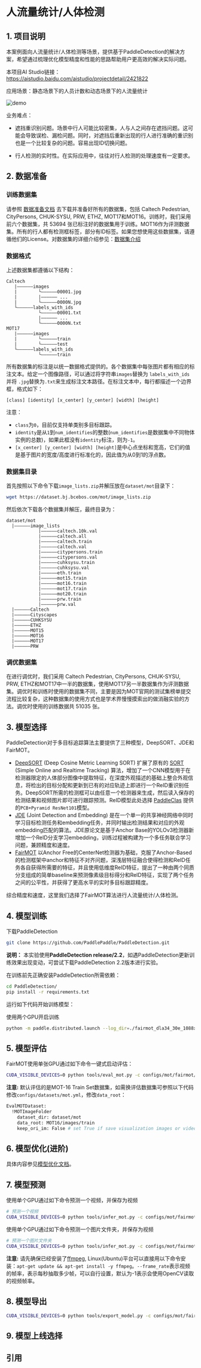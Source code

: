 # 人流量统计/人体检测

## 1. 项目说明

本案例面向人流量统计/人体检测等场景，提供基于PaddleDetection的解决方案，希望通过梳理优化模型精度和性能的思路帮助用户更高效的解决实际问题。

本项目AI Studio链接：https://aistudio.baidu.com/aistudio/projectdetail/2421822

应用场景：静态场景下的人员计数和动态场景下的人流量统计

![demo](./images/demo.png)

业务难点：

* 遮挡重识别问题。场景中行人可能比较密集，人与人之间存在遮挡问题。这可能会导致误检、漏检问题。同时，对遮挡后重新出现的行人进行准确的重识别也是一个比较复杂的问题。容易出现ID切换问题。

* 行人检测的实时性。在实际应用中，往往对行人检测的处理速度有一定要求。

  

## 2. 数据准备

### 训练数据集

请参照 [数据准备文档](https://github.com/PaddlePaddle/PaddleDetection/blob/release/2.2/docs/tutorials/PrepareMOTDataSet_cn.md) 去下载并准备好所有的数据集，包括 Caltech Pedestrian, CityPersons, CHUK-SYSU, PRW, ETHZ, MOT17和MOT16。训练时，我们采用前六个数据集，共 53694 张已标注好的数据集用于训练。MOT16作为评测数据集。所有的行人都有检测框标签，部分有ID标签。如果您想使用这些数据集，请遵循他们的License。对数据集的详细介绍参见：[数据集介绍](dataset.md)

### 数据格式

上述数据集都遵循以下结构：

```
Caltech
   |——————images
   |        └——————00001.jpg
   |        |—————— ...
   |        └——————0000N.jpg
   └——————labels_with_ids
            └——————00001.txt
            |—————— ...
            └——————0000N.txt
MOT17
   |——————images
   |        └——————train
   |        └——————test
   └——————labels_with_ids
            └——————train
```

所有数据集的标注是以统一数据格式提供的。各个数据集中每张图片都有相应的标注文本。给定一个图像路径，可以通过将字符串`images`替换为 `labels_with_ids`并将 `.jpg`替换为`.txt`来生成标注文本路径。在标注文本中，每行都描述一个边界框，格式如下：

```
[class] [identity] [x_center] [y_center] [width] [height]
```

注意：

* `class`为`0`，目前仅支持单类别多目标跟踪。
* `identity`是从`1`到`num_identifies`的整数(`num_identifies`是数据集中不同物体实例的总数)，如果此框没有`identity`标注，则为`-1`。
* `[x_center] [y_center] [width] [height]`是中心点坐标和宽高，它们的值是基于图片的宽度/高度进行标准化的，因此值为从0到1的浮点数。

### 数据集目录

首先按照以下命令下载`image_lists.zip`并解压放在`dataset/mot`目录下：

```bash
wget https://dataset.bj.bcebos.com/mot/image_lists.zip
```

然后依次下载各个数据集并解压，最终目录为：

```
dataset/mot
  |——————image_lists
            |——————caltech.10k.val  
            |——————caltech.all  
            |——————caltech.train  
            |——————caltech.val  
            |——————citypersons.train  
            |——————citypersons.val  
            |——————cuhksysu.train  
            |——————cuhksysu.val  
            |——————eth.train  
            |——————mot15.train  
            |——————mot16.train  
            |——————mot17.train  
            |——————mot20.train  
            |——————prw.train  
            |——————prw.val
  |——————Caltech
  |——————Cityscapes
  |——————CUHKSYSU
  |——————ETHZ
  |——————MOT15
  |——————MOT16
  |——————MOT17
  |——————PRW
```



### 调优数据集

在进行调优时，我们采用 Caltech Pedestrian, CityPersons, CHUK-SYSU, PRW, ETHZ和MOT17中一半的数据集，使用MOT17另一半数据集作为评测数据集。调优时和训练时使用的数据集不同，主要是因为MOT官网的测试集榜单提交流程比较复杂，这种数据集的使用方式也是学术界慢慢摸索出的做消融实验的方法。调优时使用的训练数据共 51035 张。



## 3. 模型选择

PaddleDetection对于多目标追踪算法主要提供了三种模型，DeepSORT、JDE和FairMOT。

- [DeepSORT](https://arxiv.org/abs/1812.00442) (Deep Cosine Metric Learning SORT) 扩展了原有的 [SORT](https://arxiv.org/abs/1703.07402) (Simple Online and Realtime Tracking) 算法，增加了一个CNN模型用于在检测器限定的人体部分图像中提取特征，在深度外观描述的基础上整合外观信息，将检出的目标分配和更新到已有的对应轨迹上即进行一个ReID重识别任务。DeepSORT所需的检测框可以由任意一个检测器来生成，然后读入保存的检测结果和视频图片即可进行跟踪预测。ReID模型此处选择 [PaddleClas](https://github.com/PaddlePaddle/PaddleClas) 提供的`PCB+Pyramid ResNet101`模型。
- [JDE](https://arxiv.org/abs/1909.12605) (Joint Detection and Embedding) 是在一个单一的共享神经网络中同时学习目标检测任务和embedding任务，并同时输出检测结果和对应的外观embedding匹配的算法。JDE原论文是基于Anchor Base的YOLOv3检测器新增加一个ReID分支学习embedding，训练过程被构建为一个多任务联合学习问题，兼顾精度和速度。
- [FairMOT](https://arxiv.org/abs/2004.01888) 以Anchor Free的CenterNet检测器为基础，克服了Anchor-Based的检测框架中anchor和特征不对齐问题，深浅层特征融合使得检测和ReID任务各自获得所需要的特征，并且使用低维度ReID特征，提出了一种由两个同质分支组成的简单baseline来预测像素级目标得分和ReID特征，实现了两个任务之间的公平性，并获得了更高水平的实时多目标跟踪精度。

综合精度和速度，这里我们选择了FairMOT算法进行人流量统计/人体检测。



## 4. 模型训练

下载PaddleDetection

```bash
git clone https://github.com/PaddlePaddle/PaddleDetection.git
```

**说明：** 本实验使用**PaddleDetection release/2.2**，如遇PaddleDetection更新训练效果出现变动，可尝试下载PaddleDetection 2.2版本进行实验。

在训练前先正确安装PaddleDetection所需依赖：

```bash
cd PaddleDetection/
pip install -r requirements.txt
```

运行如下代码开始训练模型：

使用两个GPU开启训练

```bash
python -m paddle.distributed.launch --log_dir=./fairmot_dla34_30e_1088x608/ --gpus 0,1 tools/train.py -c configs/mot/fairmot/fairmot_dla34_30e_1088x608.yml
```



## 5. 模型评估

FairMOT使用单张GPU通过如下命令一键式启动评估：

```bash
CUDA_VISIBLE_DEVICES=0 python tools/eval_mot.py -c configs/mot/fairmot/fairmot_dla34_30e_1088x608.yml -o weights=output/fairmot_dla34_30e_1088x608/model_final.pdparams
```

**注意:** 默认评估的是MOT-16 Train Set数据集，如需换评估数据集可参照以下代码修改`configs/datasets/mot.yml`，修改`data_root`：

```bash
EvalMOTDataset:
  !MOTImageFolder
    dataset_dir: dataset/mot
    data_root: MOT16/images/train
    keep_ori_im: False # set True if save visualization images or video
```



## 6. 模型优化(进阶)

具体内容参见[模型优化文档](./improvements.md)。



## 7. 模型预测

使用单个GPU通过如下命令预测一个视频，并保存为视频

```bash
# 预测一个视频
CUDA_VISIBLE_DEVICES=0 python tools/infer_mot.py -c configs/mot/fairmot/fairmot_dla34_30e_1088x608.yml -o weights=https://paddledet.bj.bcebos.com/models/mot/fairmot_dla34_30e_1088x608.pdparams --video_file={your video name}.mp4 --frame_rate=20 --save_videos
```

使用单个GPU通过如下命令预测一个图片文件夹，并保存为视频

```bash
# 预测一个图片文件夹
CUDA_VISIBLE_DEVICES=0 python tools/infer_mot.py -c configs/mot/fairmot/fairmot_dla34_30e_1088x608.yml -o weights=https://paddledet.bj.bcebos.com/models/mot/fairmot_dla34_30e_1088x608.pdparams --image_dir={your infer images folder} --save_videos
```

**注意:** 请先确保已经安装了[ffmpeg](https://ffmpeg.org/ffmpeg.html), Linux(Ubuntu)平台可以直接用以下命令安装：`apt-get update && apt-get install -y ffmpeg`。`--frame_rate`表示视频的帧率，表示每秒抽取多少帧，可以自行设置，默认为-1表示会使用OpenCV读取的视频帧率。



## 8. 模型导出

```bash
CUDA_VISIBLE_DEVICES=0 python tools/export_model.py -c configs/mot/fairmot/fairmot_dla34_30e_1088x608.yml -o weights=https://paddledet.bj.bcebos.com/models/mot/fairmot_dla34_30e_1088x608.pdparams
```



## 9. 模型上线选择



## 引用



